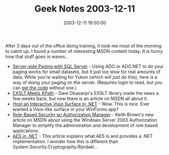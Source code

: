 ﻿---
layout: post
title: "Geek Notes 2003-12-11"
comments: false
date: 2003-12-11 19:50:00
categories:
 - Technology
subtext-id: df7e6bb0-a615-458b-9a6e-3b746b623fbd
alias: /blog/Geek-Notes-2003-12-11.aspx
---


After 3 days out of the office doing training, it took me most of the morning to catch up. I found a number of interesting MSDN content today. It is funny how that stuff goes in waves... 

  * [Server-side Paging with SQL Server](http://www.sqlmag.com/Articles/Index.cfm?ArticleID=40505) - Using ADO or ADO.NET to do your paging works for small datasets, but it just too slow for real amounts of data. While you're waiting for Yukon (which will just do this), here is a way of doing your paging on the server. (Requires login to read, but you can [get the code](http://www.winnetmag.com/Files/09/40505/40505.zip) without one.)
  * [EXSLT Meets XPath](http://msdn.microsoft.com/library/default.asp?url=/library/en-us/dnexxml/html/xml11172003.asp) - Dare Obasanjo's EXSLT library made the news a few weeks back, but now there is an article on MSDN all about it.
  * [Host an Interactive Visio Surface in .NET](http://msdn.microsoft.com/msdnmag/issues/03/12/Visio2003/default.aspx) - Wow. This is nice. Ever wanted a Visio-like surface in your WinForms app?
  * [Role-Based Security w/ Authorization Manager](http://msdn.microsoft.com/msdnmag/issues/03/11/AuthorizationManager/default.aspx) - Keith Brown's new article on MSDN about using the Windows Server 2003 Authorization Manager to simplify the adminstration and development of role based applications
  * [AES in .NET](http://msdn.microsoft.com/msdnmag/issues/03/11/AES/default.aspx) - This article explains what AES is and provides a .NET implementation. I wonder how this is different than System.Security.Cryptography.Rijndael...
